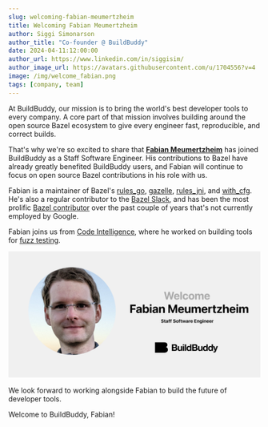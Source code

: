 ```yaml
---
slug: welcoming-fabian-meumertzheim
title: Welcoming Fabian Meumertzheim
author: Siggi Simonarson
author_title: "Co-founder @ BuildBuddy"
date: 2024-04-11:12:00:00
author_url: https://www.linkedin.com/in/siggisim/
author_image_url: https://avatars.githubusercontent.com/u/1704556?v=4
image: /img/welcome_fabian.png
tags: [company, team]
---
```


At BuildBuddy, our mission is to bring the world's best developer tools to every company. A core part of that mission involves building around the open source Bazel ecosystem to give every engineer fast, reproducible, and correct builds.

That's why we're so excited to share that [**Fabian Meumertzheim**](https://github.com/fmeum) has joined BuildBuddy as a Staff Software Engineer. His contributions to Bazel have already greatly benefited BuildBuddy users, and Fabian will continue to focus on open source Bazel contributions in his role with us.

Fabian is a maintainer of Bazel's [rules_go](https://github.com/bazelbuild/bazel-central-registry/blob/2836c4967bd3368309ebe1205552c0f8abe7d797/modules/rules_go/metadata.json#L7), [gazelle](https://github.com/bazelbuild/bazel-central-registry/blob/2836c4967bd3368309ebe1205552c0f8abe7d797/modules/gazelle/metadata.json#L7), [rules_jni](https://github.com/bazelbuild/bazel-central-registry/blob/2836c4967bd3368309ebe1205552c0f8abe7d797/modules/rules_jni/metadata.json#L7), and [with_cfg](https://github.com/bazelbuild/bazel-central-registry/blob/2836c4967bd3368309ebe1205552c0f8abe7d797/modules/with_cfg.bzl/metadata.json#L7). He's also a regular contributor to the [Bazel Slack](https://slack.bazel.build/), and has been the most prolific [Bazel contributor](https://github.com/bazelbuild/bazel/graphs/contributors?from=2022-02-01&to=2024-02-01&type=c) over the past couple of years that's not currently employed by Google.

Fabian joins us from [Code Intelligence](https://www.code-intelligence.com/), where he worked on building tools for [fuzz testing](https://en.wikipedia.org/wiki/Fuzzing).

![](../static/img/blog/welcome_fabian.png)

We look forward to working alongside Fabian to build the future of developer tools.

Welcome to BuildBuddy, Fabian!
